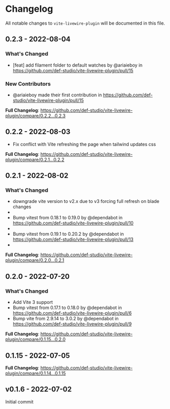 # Changelog

All notable changes to `vite-livewire-plugin` will be documented in this file.

## 0.2.3 - 2022-08-04

### What's Changed

- [feat] add filament folder to default watches by @ariaieboy in https://github.com/def-studio/vite-livewire-plugin/pull/15

### New Contributors

- @ariaieboy made their first contribution in https://github.com/def-studio/vite-livewire-plugin/pull/15

**Full Changelog**: https://github.com/def-studio/vite-livewire-plugin/compare/0.2.2...0.2.3

## 0.2.2 - 2022-08-03

- Fix conflict with Vite refreshing the page when tailwind updates css

**Full Changelog**: https://github.com/def-studio/vite-livewire-plugin/compare/0.2.1...0.2.2

## 0.2.1 - 2022-08-02

### What's Changed

- downgrade vite version to v2.x due to v3 forcing full refresh on blade changes
- 
- Bump vitest from 0.18.1 to 0.19.0 by @dependabot in https://github.com/def-studio/vite-livewire-plugin/pull/10
- 
- Bump vitest from 0.19.1 to 0.20.2 by @dependabot in https://github.com/def-studio/vite-livewire-plugin/pull/13
- 

**Full Changelog**: https://github.com/def-studio/vite-livewire-plugin/compare/0.2.0...0.2.1

## 0.2.0 - 2022-07-20

### What's Changed

- Add Vite 3 support
- Bump vitest from 0.17.1 to 0.18.0 by @dependabot in https://github.com/def-studio/vite-livewire-plugin/pull/6
- Bump vite from 2.9.14 to 3.0.2 by @dependabot in https://github.com/def-studio/vite-livewire-plugin/pull/9

**Full Changelog**: https://github.com/def-studio/vite-livewire-plugin/compare/0.1.15...0.2.0

## 0.1.15 - 2022-07-05

**Full Changelog**: https://github.com/def-studio/vite-livewire-plugin/compare/0.1.14...0.1.15

## v0.1.6 - 2022-07-02

Initial commit
